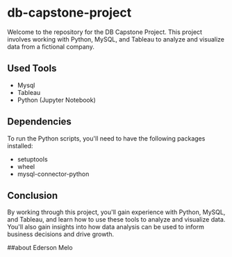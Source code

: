 # db-capstone-project

Welcome to the repository for the DB Capstone Project. This project involves working with Python, MySQL, and Tableau to analyze and visualize data from a fictional company.

## Used Tools
 * Mysql
 * Tableau
 * Python (Jupyter Notebook)

## Dependencies
To run the Python scripts, you'll need to have the following packages installed:

* setuptools
* wheel
* mysql-connector-python

## Conclusion
By working through this project, you'll gain experience with Python, MySQL, and Tableau, and learn how to use these tools to analyze and visualize data. You'll also gain insights into how data analysis can be used to inform business decisions and drive growth.

##about
Ederson Melo